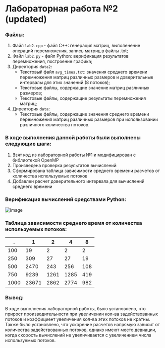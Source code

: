 # Лабораторная работа №2 (updated)

### Файлы:

1. Файл `lab2.cpp` - файл C++: генерация матриц, выполенение операций перемножения, запись матриц в файлы .txt;
2. Файл `lab2.py` - файл Python: верификация результатов перемножения, построение графика;
3. Директория `data2`:
    - Текстовый файл `avg_times.txt`: значения среднего времени перемножения матриц различных размеров и доверительные интервалы для этих значений (8 потоков);
    - Текстовые файлы, содержащие значение матриц различных размеров;
    - Текстовые файлы, содержащие результаты перемножения матриц;
4. Директория `data`:
    - Текстовые файлы, содержащие значения среднего времени перемножения матриц различных размеров при использовании различного количества потоков.
        
### В ходе выполнения данной работы были выполнены следующие шаги:

1. Взят код из лабораторной работы №1 и модифицирован с библиотекой OpenMP
2. Произведена проверка результатов вычислений
3. Сформирована таблица зависимости среднего времени расчетов от количества используемых потоков
4. Добавлен расчет доверительного интервала для вычислений среднего времени

### Верификация вычислений средствами Python:

![image](https://github.com/neygenius/parprog/assets/117530585/a08b95d3-bec9-458f-b062-d3b4acfa8204)

### Таблица зависимости среднего время от количества используемых потоков:

. | 1 | 2 | 4 | 8
--- | --- | --- | --- | ---
100 | 19 | 2 | 2 | 2
250 | 309 | 27 | 27 | 19
500 | 2470 | 243 | 256 | 108
750 | 9239 | 1261 | 1285 | 419
1000 | 23671 | 2862 | 2774 | 982

### Вывод:

В ходе выполнения лабораторной работы, было установлено, что прирост производительности при увеличении кол-ва задействованных потоков и коэффициент увеличения кол-ва этих потоков не кратны. 
Также было установлено, что ускорение расчетов напрямую зависит от количества задействованных потоков, однако имеют место девиации, когда скорость вычислений не увеличивается с увеличением числа используемых потоков.
